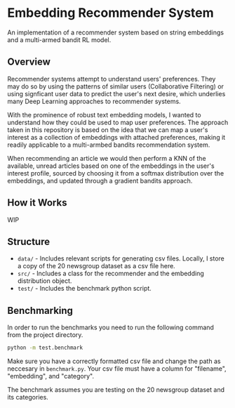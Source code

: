 # Embedding Recommender System

An implementation of a recommender system based on string embeddings and a multi-armed bandit RL model.

## Overview

Recommender systems attempt to understand users' preferences. They may do so by using the patterns of similar users (Collaborative Filtering) or using signficant user data to predict the user's next desire, which underlies many Deep Learning approaches to recommender systems.

With the prominence of robust text embedding models, I wanted to understand how they could be used to map user preferences. The approach taken in this repository is based on the idea that we can map a user's interest as a collection of embeddings with attached preferences, making it readily applicable to a multi-armbed bandits recommendation system.

When recommending an article we would then perform a KNN of the available, unread articles based on one of the embeddings in the user's interest profile, sourced by choosing it from a softmax distribution over the embeddings, and updated through a gradient bandits approach.

## How it Works

WIP

## Structure

* `data/` - Includes relevant scripts for generating csv files. Locally, I store a copy of the 20 newsgroup dataset as a csv file here.
* `src/` - Includes a class for the recommender and the embedding distribution object.
* `test/` - Includes the benchmark python script.

## Benchmarking

In order to run the benchmarks you need to run the following command from the project directory.

```bash
python -m test.benchmark
```

Make sure you have a correctly formatted csv file and change the path as neccesary in `benchmark.py`. Your csv file must have a column for "filename", "embedding", and "category".

The benchmark assumes you are testing on the 20 newsgroup dataset and its categories.
